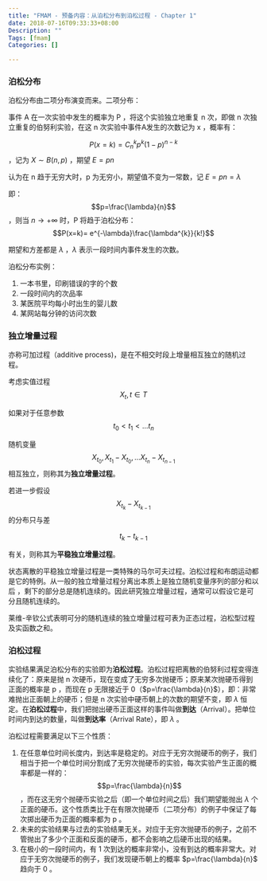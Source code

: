 ```yaml
---
title: "FMAM - 预备内容：从泊松分布到泊松过程 - Chapter 1"
date: 2018-07-16T09:33:33+08:00
Description: ""
Tags: [fmam]
Categories: []

---
```

### 泊松分布

泊松分布由二项分布演变而来。二项分布：

事件 A 在一次实验中发生的概率为 P ，将这个实验独立地重复 n 次，即做 n 次独立重复的伯努利实验，在这 n 次实验中事件A发生的次数记为 x ，概率有：

$$P(x=k)=C _ {n}^{k}p^{k}(1-p)^{n-k}$$，记为 $X\sim B(n,p)$ ，期望 $E=pn$ 

认为在 n 趋于无穷大时，p 为无穷小，期望值不变为一常数，记 $E=pn=\lambda$ 

即：$$p=\frac{\lambda}{n}$$，则当 $n \to +\infty$ 时，P 将趋于泊松分布：$$P(x=k)= e^{-\lambda}\frac{\lambda^{k}}{k!}$$

期望和方差都是 $\lambda$ ，$\lambda$ 表示一段时间内事件发生的次数。

泊松分布实例：

1. 一本书里，印刷错误的字的个数
2. 一段时间内的次品率
3. 某医院平均每小时出生的婴儿数
4. 某网站每分钟的访问次数

### 独立增量过程

亦称可加过程（additive process)，是在不相交时段上增量相互独立的随机过程。

考虑实值过程
$$
X _ {t}, t \in T 
$$

如果对于任意参数
$$
t _ {0} < t _ {1} < ... t _ {n}
$$

随机变量
$$
X _ {t _ {0}},X _ {t _ {1}}-X _ {t _ {0}},...X _ {t _ {n}}-X _ {t _ {n-1}}
$$ 相互独立，则称其为**独立增量过程**。

若进一步假设
$$
X _ {t _ {k}}-X _ {t _ {k-1}}
$$ 的分布只与差

$$
t _ k - t _ {k-1}
$$

有关，则称其为**平稳独立增量过程**。

状态离散的平稳独立增量过程是一类特殊的马尔可夫过程。泊松过程和布朗运动都是它的特例。从一般的独立增量过程分离出本质上是独立随机变量序列的部分和以后 ，剩下的部分总是随机连续的。因此研究独立增量过程，通常可以假设它是可分且随机连续的。

莱维-辛钦公式表明可分的随机连续的独立增量过程可表为正态过程，泊松型过程及实函数之和。

### 泊松过程

实验结果满足泊松分布的实验即为**泊松过程**。泊松过程把离散的伯努利过程变得连续化了：原来是抛 n 次硬币，现在变成了无穷多次抛硬币；原来某次抛硬币得到正面的概率是 p ，而现在 p 无限接近于 0（$p=\frac{\lambda}{n}$），即：非常难抛出正面朝上的硬币；但是 n 次实验中硬币朝上的次数的期望不变，即 $\lambda$ 恒定。在**泊松过程**中，我们把抛出硬币正面这样的事件叫做**到达**（Arrival）。把单位时间内到达的数量，叫做**到达率**（Arrival Rate），即 $\lambda$ 。

泊松过程需要满足以下三个性质：

1. 在任意单位时间长度内，到达率是稳定的。对应于无穷次抛硬币的例子，我们相当于把一个单位时间分割成了无穷次抛硬币的实验，每次实验产生正面的概率都是一样的：$$p=\frac{\lambda}{n}$$ ，而在这无穷个抛硬币实验之后（即一个单位时间之后）我们期望能抛出 $\lambda$ 个正面的硬币。这个性质类比于在有限次抛硬币（二项分布）的例子中保证了每次掷出硬币为正面的概率都为 p 。
2. 未来的实验结果与过去的实验结果无关。对应于无穷次抛硬币的例子，之前不管抛出了多少个正面和反面的硬币，都不会影响之后硬币出现的结果。
3. 在极小的一段时间内，有 1 次到达的概率非常小，没有到达的概率非常大。对应于无穷次抛硬币的例子，我们发现硬币朝上的概率 $p=\frac{\lambda}{n}$ 趋向于 0 。
